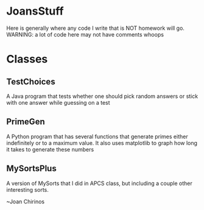 # JoansStuff
Here is generally where any code I write that is NOT homework will go.
WARNING: a lot of code here may not have comments whoops

# Classes

## TestChoices
A Java program that  tests whether one should pick random answers or stick
with one answer while guessing on a test

## PrimeGen
A Python program that has several functions that generate primes either
indefinitely or to a maximum value. It also uses matplotlib to graph how long
it takes to generate these numbers

## MySortsPlus
A version of MySorts that I did in APCS class, but including a couple other
interesting sorts.

~Joan Chirinos
